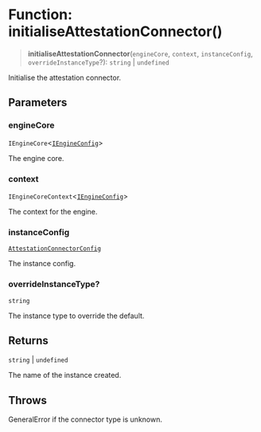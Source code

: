 # Function: initialiseAttestationConnector()

> **initialiseAttestationConnector**(`engineCore`, `context`, `instanceConfig`, `overrideInstanceType`?): `string` \| `undefined`

Initialise the attestation connector.

## Parameters

### engineCore

`IEngineCore`\<[`IEngineConfig`](../interfaces/IEngineConfig.md)\>

The engine core.

### context

`IEngineCoreContext`\<[`IEngineConfig`](../interfaces/IEngineConfig.md)\>

The context for the engine.

### instanceConfig

[`AttestationConnectorConfig`](../type-aliases/AttestationConnectorConfig.md)

The instance config.

### overrideInstanceType?

`string`

The instance type to override the default.

## Returns

`string` \| `undefined`

The name of the instance created.

## Throws

GeneralError if the connector type is unknown.
